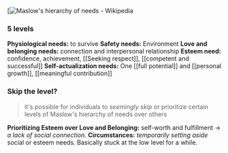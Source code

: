[![Maslow's hierarchy of needs - Wikipedia](https://upload.wikimedia.org/wikipedia/commons/thumb/7/7c/Maslow%27s_Hierarchy_of_Needs_Diagram.png/960px-Maslow%27s_Hierarchy_of_Needs_Diagram.png)
### 5 levels
**Physiological needs:** to survive
**Safety needs:** Environment
**Love and belonging needs:** connection and interpersonal relationship
**Esteem need:** confidence, achievement, [[Seeking respect]], [[competent and successful]]
**Self-actualization needs:** One [[full potential]] and [[personal growth]], [[meaningful contribution]]

### Skip the level?
> it's possible for individuals to *seemingly skip* or prioritize certain levels of Maslow's hierarchy of needs over others

**Prioritizing Esteem over Love and Belonging:** self-worth and fulfillment -> *a lack of social connection.*
**Circumstances:** *temporarily setting aside* social or esteem needs. Basically stuck at the low level for a while.
